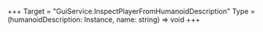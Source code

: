 +++
Target = "GuiService.InspectPlayerFromHumanoidDescription"
Type = (humanoidDescription: Instance, name: string) => void
+++
